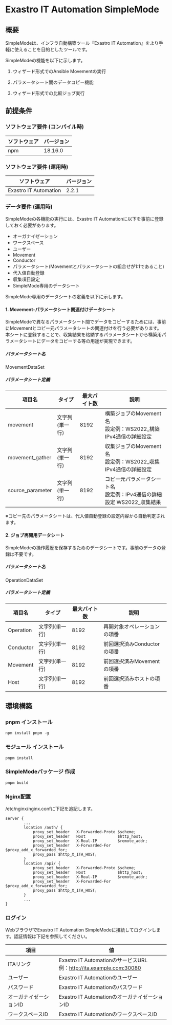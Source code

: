 # Exastro IT Automation SimpleMode
## 概要
SimpleModeは、インフラ自動構築ツール『Exastro IT Automation』をより手軽に使えることを目的としたツールです。

SimpleModeの機能を以下に示します。
1. ウィザード形式でのAnsible Movementの実行

2. パラメータシート間のデータコピー機能

3. ウィザード形式での比較ジョブ実行

   

## 前提条件
### ソフトウェア要件 (コンパイル時)

| ソフトウェア  | バージョン |
| ------------- | ---------------------- |
| npm | 18.16.0               |

### ソフトウェア要件 (運用時)

| ソフトウェア  | バージョン |
| ------------- | ---------------------- |
| Exastro IT Automation | 2.2.1          |

### データ要件 (運用時)

SimpleModeの各機能の実行には、Exastro IT Automationに以下を事前に登録しておく必要があります。
- オーガナイゼーション
- ワークスペース
- ユーザー
- Movement
- Conductor
- パラメータシート(Movementとパラメータシートの組合せが1:1であること)
- 代入値自動登録
- 収集項目設定
- SimpleMode専用のデータシート

SimpleMode専用のデータシートの定義を以下に示します。

#### 1. Movement-パラメータシート関連付けデータシート

SimpleModeで異なるパラメータシート間でデータをコピーするためには、事前にMovementとコピー元パラメータシートの関連付けを行う必要があります。
本シートに登録することで、収集結果を格納するパラメータシートから構築用パラメータシートにデータをコピーする等の用途が実現できます。

##### パラメータシート名
MovementDataSet

##### パラメータシート定義

| 項目名           | タイプ         | 最大バイト数 | 説明                                                         |
| ---------------- | -------------- | ------------ | ------------------------------------------------------------ |
| movement         | 文字列(単一行) | 8192         | 構築ジョブのMovement名<br/>設定例：WS2022_構築 IPv4通信の詳細設定 |
| movement_gather  | 文字列(単一行) | 8192         | 収集ジョブのMovement名<br/>設定例：WS2022_収集 IPv4通信の詳細設定 |
| source_parameter | 文字列(単一行) | 8192         | コピー元パラメータシート名<br/>設定例：IPv4通信の詳細設定 WS2022_収集結果 |

※コピー先のパラメータシートは、代入値自動登録の設定内容から自動判定されます。

#### 2. ジョブ再開用データシート

SimpleModeの操作履歴を保存するためのデータシートです。事前のデータの登録は不要です。

##### パラメータシート名
OperationDataSet

##### パラメータシート定義

| 項目名    | タイプ         | 最大バイト数 | 説明                         |
| --------- | -------------- | ------------ | ---------------------------- |
| Operation | 文字列(単一行) | 8192         | 再開対象オペレーションの項番 |
| Conductor | 文字列(単一行) | 8192         | 前回選択済みConductorの項番  |
| Movement  | 文字列(単一行) | 8192         | 前回選択済みMovementの項番   |
| Host      | 文字列(単一行) | 8192         | 前回選択済みホストの項番     |



## 環境構築

### pnpm インストール
```
npm install pnpm -g
```

### モジュール インストール
```
pnpm install
```

### SimpleModeパッケージ 作成
```
pnpm build
```

### Nginx配置
/etc/nginx/nginx.confに下記を追記します。

```
server {
        ...
        location /auth/ {
            proxy_set_header   X-Forwarded-Proto $scheme;
            proxy_set_header   Host              $http_host;
            proxy_set_header   X-Real-IP         $remote_addr;
            proxy_set_header   X-Forwarded-For   $proxy_add_x_forwarded_for;
            proxy_pass $http_X_ITA_HOST;
        }
        location /api/ {
            proxy_set_header   X-Forwarded-Proto $scheme;
            proxy_set_header   Host              $http_host;
            proxy_set_header   X-Real-IP         $remote_addr;
            proxy_set_header   X-Forwarded-For   $proxy_add_x_forwarded_for;
            proxy_pass $http_X_ITA_HOST;
        }
        ...
}
```

### ログイン
WebブラウザでExastro IT Automation SimpleModeに接続してログインします。認証情報は下記を参照してください。

| 項目                   | 値                                                           |
| ---------------------- | ------------------------------------------------------------ |
| ITAリンク              | Exastro IT AutomationのサービスURL<br/>例：http://ita.example.com:30080|
| ユーザー               | Exastro IT Automationのユーザー                              |
| パスワード             | Exastro IT Automationのパスワード                            |
| オーガナイゼーションID | Exastro IT AutomationのオーガナイゼーションID                |
| ワークスペースID       | Exastro IT AutomationのワークスペースID                      |

